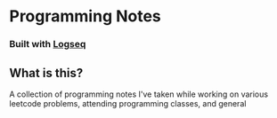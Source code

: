 # Programming Notes
### Built with [Logseq](https://logseq.com/)

## What is this?
A collection of programming notes I've taken while working on various leetcode problems, attending programming classes, and general 